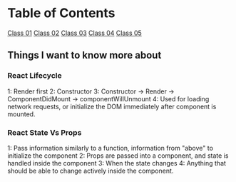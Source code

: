 # Table of Contents

[Class 01](class-01.md)
[Class 02](class-02.md)
[Class 03](class-03.md)
[Class 04](class-04.md)
[Class 05](class-05.md)

## Things I want to know more about

### React Lifecycle

  1: Render first
  2: Constructor
  3: Constructor -> Render -> ComponentDidMount -> componentWillUnmount
  4: Used for loading network requests, or initialize the DOM immediately after component is mounted.

### React State Vs Props

  1: Pass information similarly to a function, information from "above" to initialize the component
  2: Props are passed into a component, and state is handled inside the component
  3: When the state changes
  4: Anything that should be able to change actively inside the component.
  